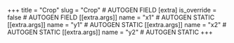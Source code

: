 +++
title = "Crop"
slug = "Crop" # AUTOGEN FIELD
[extra]
is_override = false # AUTOGEN FIELD
[[extra.args]]
name = "x1" # AUTOGEN STATIC
[[extra.args]]
name = "y1" # AUTOGEN STATIC
[[extra.args]]
name = "x2" # AUTOGEN STATIC
[[extra.args]]
name = "y2" # AUTOGEN STATIC
+++